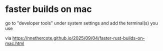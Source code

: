 # faster builds on mac

go to "developer tools" under system settings and add the terminal(s) you use

via https://nnethercote.github.io/2025/09/04/faster-rust-builds-on-mac.html
